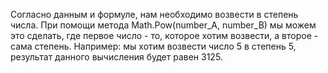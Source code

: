 Согласно данным и формуле, нам необходимо возвести в степень числа.
При помощи метода Math.Pow(number_A, number_B) мы можем это сделать, где первое число - то, которое хотим возвести, а второе - сама степень.
Например: мы хотим возвести число 5 в степень 5, результат данного вычисления будет равен 3125.